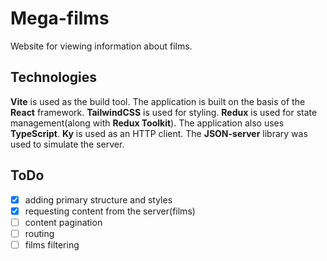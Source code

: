 # Mega-films

Website for viewing information about films.

## Technologies

**Vite** is used as the build tool. The application is built on the basis of the **React** framework. **TailwindCSS** is used for styling. **Redux** is used for state management(along with **Redux Toolkit**). The application also uses **TypeScript**. **Ky** is used as an HTTP client. The **JSON-server** library was used to simulate the server.

## ToDo

- [x] adding primary structure and styles
- [x] requesting content from the server(films)
- [ ] content pagination
- [ ] routing
- [ ] films filtering